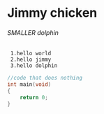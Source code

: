 # Jimmy chicken

###### SMALLER dolphin

```
 1.hello world  
 2.hello jimmy  
 3.hello dolphin  
```
```c
//code that does nothing
int main(void)
{
    return 0;
}
```

